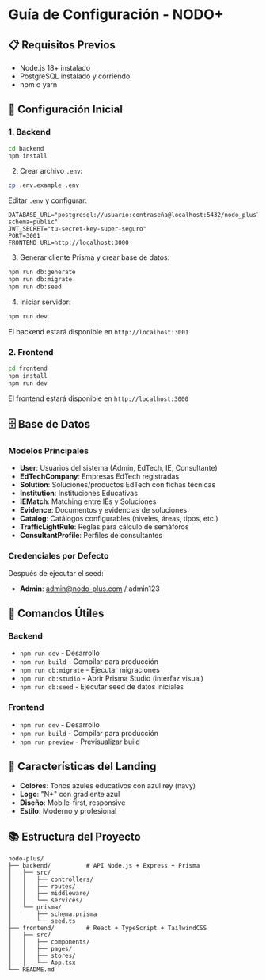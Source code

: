 # Guía de Configuración - NODO+

## 📋 Requisitos Previos

- Node.js 18+ instalado
- PostgreSQL instalado y corriendo
- npm o yarn

## 🚀 Configuración Inicial

### 1. Backend

```bash
cd backend
npm install
```

2. Crear archivo `.env`:
```bash
cp .env.example .env
```

Editar `.env` y configurar:
```env
DATABASE_URL="postgresql://usuario:contraseña@localhost:5432/nodo_plus?schema=public"
JWT_SECRET="tu-secret-key-super-seguro"
PORT=3001
FRONTEND_URL=http://localhost:3000
```

3. Generar cliente Prisma y crear base de datos:
```bash
npm run db:generate
npm run db:migrate
npm run db:seed
```

4. Iniciar servidor:
```bash
npm run dev
```

El backend estará disponible en `http://localhost:3001`

### 2. Frontend

```bash
cd frontend
npm install
npm run dev
```

El frontend estará disponible en `http://localhost:3000`

## 🗄️ Base de Datos

### Modelos Principales

- **User**: Usuarios del sistema (Admin, EdTech, IE, Consultante)
- **EdTechCompany**: Empresas EdTech registradas
- **Solution**: Soluciones/productos EdTech con fichas técnicas
- **Institution**: Instituciones Educativas
- **IEMatch**: Matching entre IEs y Soluciones
- **Evidence**: Documentos y evidencias de soluciones
- **Catalog**: Catálogos configurables (niveles, áreas, tipos, etc.)
- **TrafficLightRule**: Reglas para cálculo de semáforos
- **ConsultantProfile**: Perfiles de consultantes

### Credenciales por Defecto

Después de ejecutar el seed:
- **Admin**: admin@nodo-plus.com / admin123

## 📝 Comandos Útiles

### Backend
- `npm run dev` - Desarrollo
- `npm run build` - Compilar para producción
- `npm run db:migrate` - Ejecutar migraciones
- `npm run db:studio` - Abrir Prisma Studio (interfaz visual)
- `npm run db:seed` - Ejecutar seed de datos iniciales

### Frontend
- `npm run dev` - Desarrollo
- `npm run build` - Compilar para producción
- `npm run preview` - Previsualizar build

## 🎨 Características del Landing

- **Colores**: Tonos azules educativos con azul rey (navy)
- **Logo**: "N+" con gradiente azul
- **Diseño**: Mobile-first, responsive
- **Estilo**: Moderno y profesional

## 📚 Estructura del Proyecto

```
nodo-plus/
├── backend/          # API Node.js + Express + Prisma
│   ├── src/
│   │   ├── controllers/
│   │   ├── routes/
│   │   ├── middleware/
│   │   └── services/
│   └── prisma/
│       ├── schema.prisma
│       └── seed.ts
├── frontend/         # React + TypeScript + TailwindCSS
│   ├── src/
│   │   ├── components/
│   │   ├── pages/
│   │   ├── stores/
│   │   └── App.tsx
└── README.md
```

